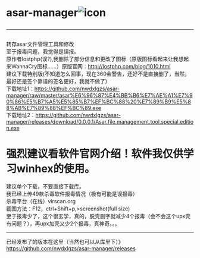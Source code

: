 # asar-manager![icon](https://github.com/nwdxlgzs/asar-manager/raw/master/asar.ico)<hr/>
转存asar文件管理工具和修改<br/>
至于报毒问题，我觉得是误报。<br/>
原作者lostphp(误?),我删除了部分信息和更改了图标（原版图标看起来让我想起来WannaCry图标……）原版官网：http://lostphp.com/blog/1010.html<br/>
建议下载特别版(不知道怎么回事，现在360会警告，还好不是直接删了，当然，最好还是签个靠谱的签名更好，我就不做了)<br/>
下载地址1：https://github.com/nwdxlgzs/asar-manager/raw/master/asar%E6%96%87%E4%BB%B6%E7%AE%A1%E7%90%86%E5%B7%A5%E5%85%B7%EF%BC%88%20%E7%89%B9%E5%88%AB%E7%89%88%EF%BC%89.exe<br/>
下载地址2：https://github.com/nwdxlgzs/asar-manager/releases/download/0.0.0.1/Asar.file.management.tool.special.edition.exe<br/>
# 强烈建议看软件官网介绍！软件我仅供学习winhex的使用。<br/>
建议单个下载，不要直接下载库。<br/>
我已经上传49款杀毒软件报毒情况（极有可能是误报毒）<br/>
杀毒平台（在线）virscan.org<br/>
截图方法：F12，ctrl+Shift+p,>screenshot(full size)<br/>
至于报毒少了，这个很玄学，真的，脱壳删字就减少4个报毒（会不会这个upx壳有问题？），再upx加壳又少2个报毒，真神奇。。。<hr/>
已经发布了的版本在这里（当然也可以从库里下）》https://github.com/nwdxlgzs/asar-manager/releases
